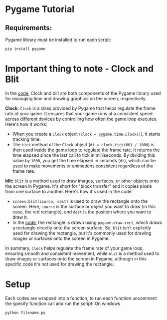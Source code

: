 # Pygame Tutorial

## Requirements:
Pygame library must be installed to run each script:
```
pip install pygame
```

# Important thing to note - Clock and Blit
In the [code](moveable_object.py), Clock and blit are both components of the Pygame library used for managing time and drawing graphics on the screen, respectively.

**Clock:**
`Clock` is a class provided by Pygame that helps regulate the frame rate of your game. It ensures that your game runs at a consistent speed across different devices by controlling how often the game loop executes.
Here's how it works:
- When you create a `Clock` object (`clock = pygame.time.Clock()`), it starts tracking time.
- The `tick` method of the `Clock` object (`dt = clock.tick(60) / 1000`) is then used inside the game loop to regulate the frame rate. It returns the time elapsed since the last call to tick in milliseconds. By dividing this value by `1000`, you get the time elapsed in seconds (`dt`), which can be used to make movements or animations consistent regardless of the frame rate.

**blit:**
`blit` is a method used to draw images, surfaces, or other objects onto the screen in Pygame. It's short for "block transfer" and it copies pixels from one surface to another. Here's how it's used in the code:
- `screen.blit(source, dest)` is used to draw the rectangle onto the screen. Here, `source` is the surface or object you want to draw (in this case, the red rectangle), and `dest` is the position where you want to draw it.
- In the [code](moveable_object.py), the rectangle is drawn using  `pygame.draw.rect`, which draws a rectangle directly onto the screen surface. So, `blit` isn't explicitly used for drawing the rectangle, but it's commonly used for drawing images or surfaces onto the screen in Pygame.

In summary, `Clock` helps regulate the frame rate of your game loop, ensuring smooth and consistent movement, while `blit` is a method used to draw images or surfaces onto the screen in Pygame, although in this specific code it's not used for drawing the rectangle.

# Setup
Each codes are wrapped into a function, to run each function uncomment the specify function call and run the script:
On windows
```
python filename.py
```